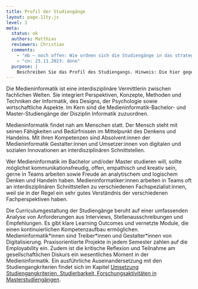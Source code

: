 ```yaml
---
title: Profil der Studiengänge
layout: page.11ty.js
level: 1
meta:
  status: ok
  authors: Matthias
  reviewers: Christian
  comments: 
    - "mb – noch offen: Wie ordnen sich die Studiengänge in das strategische Profil der TH Köln und der Fakultät ein? Könnte expliziter werden"
    - "cn: 25.11.2023: done"
  purpose: |
    Beschreiben Sie das Profil des Studiengangs. Hinweis: Die hier gegebene Beschreibung wird u.a. für die Außendarstellung in der Datenbank des Akkreditierungsrates verwendet. Wie ordnet sich der Studiengang in das strategische Profil der TH Köln und der Fakultät ein? Welcher Wissenschaftsdisziplin (ggf. mehreren Wissenschaftsdisziplinen) und den sie prägenden Merkmale ist der Studiengang zuzuordnen?
---
```


Die Medieninformatik ist eine interdisziplinäre Vermittlerin zwischen fachlichen Welten. Sie integriert Perspektiven, Konzepte, Methoden und Techniken der Informatik, des Designs, der Psychologie sowie wirtschaftliche Aspekte. Im Kern sind die Medieninformatik-Bachelor- und Master-Studiengänge der Disziplin Informatik zuzuordnen.

Medieninformatik findet nah am Menschen statt. Der Mensch steht mit seinen Fähigkeiten und Bedürfnissen im Mittelpunkt des Denkens und Handelns. Mit ihren Kompetenzen sind Absolvent:innen der Medieninformatik Gestalter:innen und Umsetzer:innen von digitalen und sozialen Innovationen an interdisziplinären Schnittstellen.

Wer Medieninformatik im Bachelor und/oder Master studieren will, sollte möglichst kommunikationsfreudig, offen, empathisch und kreativ sein, gerne in Teams arbeiten sowie Freude an analytischem und logischem Denken und Handeln haben. Medieninformatiker:innen arbeiten in Teams oft an interdisziplinären Schnittstellen zu verschiedenen Fachspezialist:innen, weil sie in der Regel ein sehr gutes Verständnis der verschiedenen Fachperspektiven haben.

Die Curriculumgestaltung der Studiengänge beruht auf einer umfassenden Analyse von Anforderungen aus Interviews, Stellenausschreibungen und Empfehlungen. Es gibt klare Learning Outcomes und vernetzte Module, die einen kontinuierlichen Kompetenzaufbau ermöglichen. Medieninformatik\*innen sind Treiber*innen und Gestalter\*innen von Digitalisierung. Praxisorientierte Projekte in jedem Semester zahlen auf die Employability ein. Zudem ist die kritische Reflexion und Teilnahme am gesellschaftlichen Diskurs ein wesentliches Moment in der Medieninformatik. Ein ausführliche Auseinandersetzung mit den Studiengangkriterien findet sich im Kapitel [Umsetzung Studiengangkriterien, Studierbarkeit, Forschungsaktivitäten in Masterstudiengängen](#umsetzung-studiengangkriterien-studierbarkeit-forschungsaktivitaeten-in-masterstudiengaengen).
